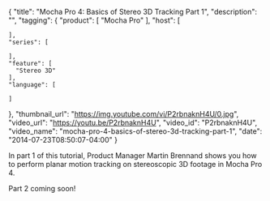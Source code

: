 {
  "title": "Mocha Pro 4: Basics of Stereo 3D Tracking Part 1",
  "description": "",
  "tagging": {
    "product": [
      "Mocha Pro"
    ],
    "host": [

    ],
    "series": [

    ],
    "feature": [
      "Stereo 3D"
    ],
    "language": [

    ]
  },
  "thumbnail_url": "https://img.youtube.com/vi/P2rbnaknH4U/0.jpg",
  "video_url": "https://youtu.be/P2rbnaknH4U",
  "video_id": "P2rbnaknH4U",
  "video_name": "mocha-pro-4-basics-of-stereo-3d-tracking-part-1",
  "date": "2014-07-23T08:50:07-04:00"
}

In part 1 of this tutorial, Product Manager Martin Brennand shows you how to
perform planar motion tracking on stereoscopic 3D footage in Mocha Pro 4.

Part 2 coming soon!


